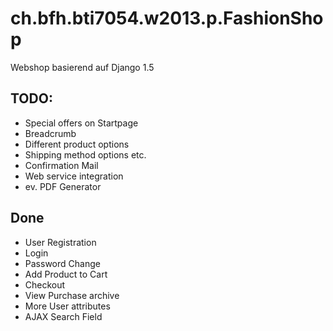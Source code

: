 ch.bfh.bti7054.w2013.p.FashionShop
==================================
Webshop basierend auf Django 1.5

## TODO:
* Special offers on Startpage
* Breadcrumb
* Different product options
* Shipping method options etc.
* Confirmation Mail
* Web service integration
* ev. PDF Generator

## Done
* User Registration
* Login
* Password Change
* Add Product to Cart
* Checkout
* View Purchase archive
* More User attributes
* AJAX Search Field


